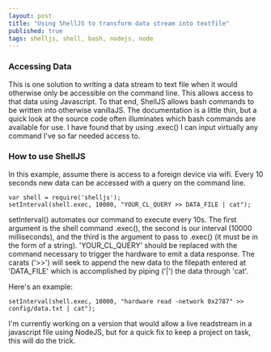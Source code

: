 ```yaml
---
layout: post
title: "Using ShellJS to transform data stream into textfile"
published: true
tags: shelljs, shell, bash, nodejs, node
---
```


### Accessing Data

This is one solution to writing a data stream to text file when it would otherwise only be accessible on the command line. This allows access to that data using Javascript. To that end, ShellJS allows bash commands to be written into otherwise vanillaJS. The documentation is a little thin, but a quick look at the source code often illuminates which bash commands are available for use. I have found that by using .exec\(\) I can input virtually any command I've so far needed access to.

### How to use ShellJS

In this example, assume there is access to a foreign device via wifi. Every 10 seconds new data can be accessed with a query on the command line. 

```
var shell = require('shelljs');
setInterval(shell.exec, 10000, "YOUR_CL_QUERY >> DATA_FILE | cat");
```

setInterval\(\) automates our command to execute every 10s. The first argument is the shell command .exec\(\), the second is our interval \(10000 milliseconds\), and the third is the argument to pass to .exec\(\) \(it must be in the form of a string\). 'YOUR\_CL\_QUERY' should be replaced with the command necessary to trigger the hardware to emit a data response. The carats \('\>\>'\) will seek to append the new data to the filepath entered at 'DATA_FILE' which is accomplished by piping \('|'\) the data through 'cat'.

Here's an example:
```
setInterval(shell.exec, 10000, "hardware read -network 0x2787" >> config/data.txt | cat");
```

I'm currently working on a version that would allow a live readstream in a javascript file using NodeJS, but for a quick fix to keep a project on task, this will do the trick.
